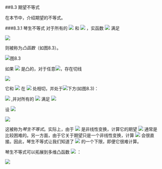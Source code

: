 ##8.3 期望不等式

在本节中，介绍期望的不等式。

###8.3.1 琴生不等式
对于所有的 <img src="http://latex.codecogs.com/gif.latex?\Theta\in[0,1]" style="border:none;"> 和 <img src="http://latex.codecogs.com/gif.latex?a<b" style="border:none;"> ，实函数 <img src="http://latex.codecogs.com/gif.latex?h(x)" style="border:none;"> 满足  

<img src="http://latex.codecogs.com/gif.latex?h(\Theta%20a+(1-\Theta)b)\leq\Theta%20h(a)+(1-\Theta)h(b),(8.6)" style="border:none;">

则被称为*凸函数*（如图8.3）。  

![图8.3](图8.3.png)

如果 <img src="http://latex.codecogs.com/gif.latex?h(x)" style="border:none;"> 是凸的，对于任意<img src="http://latex.codecogs.com/gif.latex?c" style="border:none;">，存在切线

<img src="http://latex.codecogs.com/gif.latex?g(x)=\alpha%20x+\beta" style="border:none;">

它和 <img src="http://latex.codecogs.com/gif.latex?h(x)" style="border:none;"> 在 <img src="http://latex.codecogs.com/gif.latex?c" style="border:none;"> 处相切，并处于<img src="http://latex.codecogs.com/gif.latex?h(x)" style="border:none;">下方(如图8.3)：

<img src="http://latex.codecogs.com/gif.latex?g(c)=h(c)" style="border:none;"> ,并对所有的 <img src="http://latex.codecogs.com/gif.latex?x" style="border:none;"> 满足 <img src="http://latex.codecogs.com/gif.latex?g(x)\leq%20h(x)." style="border:none;">

设 <img src="http://latex.codecogs.com/gif.latex?c=E[x]" style="border:none;">

<img src="http://latex.codecogs.com/gif.latex?E[h(x)]\geq%20E[g(x)]=\alpha%20E[x]+\beta=g(E[x])=h(E[x])," style="border:none;">

这被称为*琴生不等式*。实际上，由于 <img src="http://latex.codecogs.com/gif.latex?h(x)" style="border:none;"> 是非线性变换，计算它的期望 <img src="http://latex.codecogs.com/gif.latex?E[h(x)]" style="border:none;"> 通常是比较困难的。另一方面，由于它关于期望只是一个非线性变换，计算 <img src="http://latex.codecogs.com/gif.latex?h(E[x])" style="border:none;"> 会很直接。因此，琴生不等式让我们知道了 <img src="http://latex.codecogs.com/gif.latex?E[h(x)]" style="border:none;"> 的一个下限，即便它很难计算。

琴生不等式可以拓展到多维凸函数 <img src="http://latex.codecogs.com/gif.latex?h(x)" style="border:none;"> ：

<img src="http://latex.codecogs.com/gif.latex?E[h(x)]\geq%20h(E[x])." style="border:none;">
